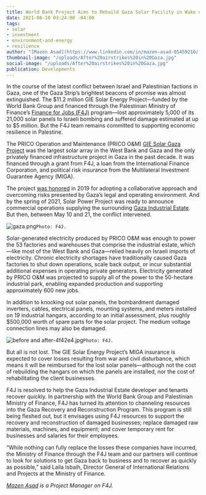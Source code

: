 ```yaml
---
title: World Bank Project Aims to Rebuild Gaza Solar Facility in Wake of Conflict
date: 2021-06-10 03:24:00 -04:00
tags:
- solar
- investment
- environment-and-energy
- resilience
author: "[Mazen Asad](https://www.linkedin.com/in/mazen-asad-05459210/)"
thumbnail-image: "/uploads/After%20airstrikes%20in%20Gaza.jpg"
social-image: "/uploads/After%20airstrikes%20in%20Gaza.jpg"
publication: Developments
---
```


In the course of the latest conflict between Israel and Palestinian factions in Gaza, one of the Gaza Strip’s brightest beacons of promise was almost extinguished. The $11.2 million GIE Solar Energy Project—funded by the World Bank Group and financed through the Palestinian Ministry of Finance’s [Finance for Jobs (F4J)](https://www.dai.com/our-work/projects/palestine-finance-for-jobs-f4j) program—lost approximately 5,000 of its 21,000 solar panels to Israeli bombing and suffered damage estimated at up to $5 million. But the F4J team remains committed to supporting economic resilience in Palestine.






The PRICO Operation and Maintenance (PRICO O&M) [GIE Solar Gaza Project](https://www.worldbank.org/en/about/partners/brief/west-bank-and-gaza-securing-energy-for-growth-and-development) was the largest solar array in the West Bank and Gaza and the only privately financed infrastructure project in Gaza in the past decade. It was financed through a grant from F4J, a loan from the International Finance Corporation, and political risk insurance from the Multilateral Investment Guarantee Agency (MIGA). 

The project [was honored](https://www.dai.com/news/dai-led-solar-financing-project-in-palestine-wins-excellence-award-from-world-bank) in 2019 for adopting a collaborative approach and overcoming risks presented by Gaza’s legal and operating environment. And by the spring of 2021, Solar Power Project was ready to announce commercial operations supplying the surrounding [Gaza Industrial Estate](https://www.ifc.org/wps/wcm/connect/news_ext_content/ifc_external_corporate_site/news+and+events/news/impact-stories/solar-power-gaza). But then, between May 10 and 21, the conflict intervened.

![gaza.png](/uploads/gaza.png)`Photo: F4J.`

Solar-generated electricity produced by PRICO O&M was enough to power the 53 factories and warehouses that comprise the industrial estate, which—like most of the West Bank and Gaza—relied heavily on Israeli imports of electricity. Chronic electricity shortages have traditionally caused Gaza factories to shut down operations, scale back output, or incur substantial additional expenses in operating private generators. Electricity generated by PRICO O&M was projected to supply all of the power to the 50-hectare industrial park, enabling expanded production and supporting approximately 600 new jobs.

In addition to knocking out solar panels, the bombardment damaged inverters, cables, electrical panels, mounting systems, and meters installed on 19 industrial hangars, according to an initial assessment, plus roughly $500,000 worth of spare parts for the solar project. The medium voltage connection lines may also be damaged.
 
![before and after-4f42e4.jpg](/uploads/before%20and%20after-4f42e4.jpg)`Photo: F4J.`

But all is not lost. The GIE Solar Energy Project’s MIGA insurance is expected to cover losses resulting from war and civil disturbance, which means it will be reimbursed for the lost solar panels—although not the cost of rebuilding the hangars on which the panels are installed, nor the cost of rehabilitating the client businesses. 

F4J is resolved to help the Gaza Industrial Estate developer and tenants recover quickly. In partnership with the World Bank Group and Palestinian Ministry of Finance, F4J has turned its attention to channeling resources into the Gaza Recovery and Reconstruction Program. This program is still being fleshed out, but it envisages using F4J resources to support the recovery and reconstruction of damaged businesses; replace damaged raw materials, machines, and equipment; and cover temporary rent for businesses and salaries for their employees. 

“While nothing can fully replace the losses these companies have incurred, the Ministry of Finance through the F4J team and our partners will continue to look for solutions to get Gaza back to business and to recover as quickly as possible,” said Laila Isbaih, Director General of International Relations and Projects at the Ministry of Finance.

*[Mazen Asad](https://www.linkedin.com/in/mazen-asad-05459210/) is a Project Manager on F4J.*